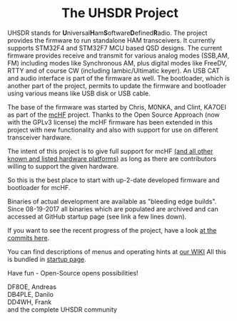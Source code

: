 <div align="center"><h1><b>The UHSDR Project</b></h1></div>

UHSDR stands for **U**niversal**H**am**S**oftware**D**efined**R**adio.
The project provides  the firmware to run standalone HAM transceivers.
It currently supports STM32F4 and STM32F7 MCU based QSD designs. The
current firmware provides receive and transmit for various analog modes
(SSB,AM, FM) including modes like Synchronous AM, plus digital modes
like FreeDV, RTTY  and of course CW (including Iambic/Ultimatic keyer).
An USB CAT and audio interface is part of the firmware as well. The
bootloader, which is another part of the project, permits to update the
firmware and bootloader using various means like USB disk or USB cable.

The base of the firmware was started by Chris, M0NKA, and Clint, KA7OEI
as part of the [mcHF](http://www.m0nka.co.uk/) project. Thanks to the
Open Source Approach (now with the GPLv3 license) the mcHF firmware has
been extended in this project with new functionality and also with
support for use on different transceiver hardware.

The intent of this project is to give full support for mcHF [(and all
other known and listed hardware platforms)](https://github.com/df8oe/UHSDR/wiki/Supported-Hardware) as long as there are
contributors willing to support the given hardware.

So this is the best place to start with up-2-date developed firmware and
bootloader for mcHF.

Binaries of actual development are available as "bleeding edge builds".
Since 08-19-2017 all binaries which are populated are archived and can
accessed at GitHub startup page (see link a few lines down).

If you want to see the recent progress of the project, have a look [at
the commits here](https://github.com/df8oe/mchf-github/commits/active-devel).

You can find descriptions of menus and operating hints at [our WIKI](https://github.com/df8oe/UHSDR/wiki/)
All this is bundled in [startup page](https://df8oe.github.io/UHSDR/).

Have fun - Open-Source opens possibilities!

DF8OE, Andreas<br/>
DB4PLE, Danilo<br/>
DD4WH, Frank<br/>
and the complete UHSDR community
